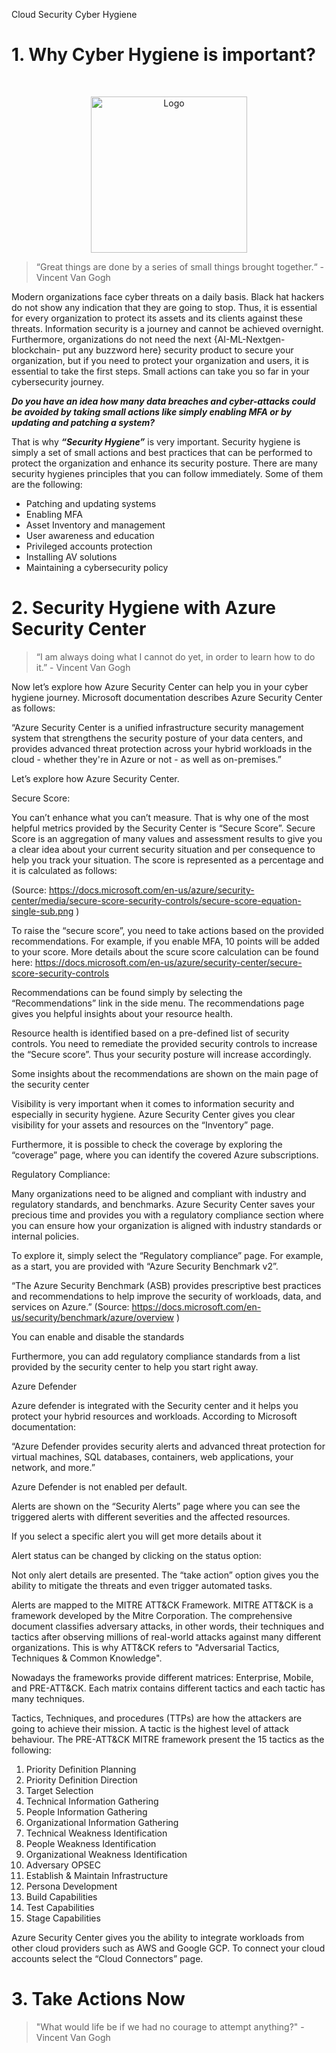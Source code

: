 Cloud Security Cyber Hygiene

# 1. Why Cyber Hygiene is important?  

<!-- PROJECT LOGO -->
<br />
<p align="center">
    <a href="#">
    <img src="https://i.redd.it/2evjah8jbw8z.png" alt="Logo" width="250" height="250">
   </a>
</p>


> “Great things are done by a series of small things brought together.“ - Vincent Van Gogh 

Modern organizations face cyber threats on a daily basis. Black hat hackers do not show any indication that they are going to stop. Thus, it is essential for every organization to protect its assets and its clients against these threats. Information security is a journey and cannot be achieved overnight. Furthermore, organizations do not need the next {AI-ML-Nextgen-blockchain- put any buzzword here} security product to secure your organization, but if you need to protect your organization and users, it is essential to take the first steps. Small actions can take you so far in your cybersecurity journey.

***Do you have an idea how many data breaches and cyber-attacks could be avoided by taking small actions like simply enabling MFA or by updating and patching a system?***

That is why ***“Security Hygiene”*** is very important. Security hygiene is simply a set of small actions and best practices that can be performed to protect the organization and enhance its security posture. There are many security hygienes principles that you can follow immediately. Some of them are the following:

* Patching and updating systems
* Enabling MFA
* Asset Inventory and management
* User awareness and education 
* Privileged accounts protection 
* Installing AV solutions
* Maintaining a cybersecurity policy 



# 2. Security Hygiene with Azure Security Center

> “I am always doing what I cannot do yet, in order to learn how to do it.” - Vincent Van Gogh


Now let’s explore how Azure Security Center can help you in your cyber hygiene journey. Microsoft documentation describes Azure Security Center as follows: 

“Azure Security Center is a unified infrastructure security management system that strengthens the security posture of your data centers, and provides advanced threat protection across your hybrid workloads in the cloud - whether they're in Azure or not - as well as on-premises.” 



Let’s explore how Azure Security Center. 



Secure Score:

You can’t enhance what you can’t measure. That is why one of the most helpful metrics provided by the Security Center is “Secure Score”. Secure Score is an aggregation of many values and assessment results to give you a clear idea about your current security situation and per consequence to help you track your situation. The score is represented as a percentage and it is calculated as follows:


(Source: https://docs.microsoft.com/en-us/azure/security-center/media/secure-score-security-controls/secure-score-equation-single-sub.png )



To raise the “secure score”, you need to take actions based on the provided recommendations. For example, if you enable MFA, 10 points will be added to your score. More details about the scure score calculation can be found here: https://docs.microsoft.com/en-us/azure/security-center/secure-score-security-controls 

Recommendations can be found simply by selecting the “Recommendations” link in the side menu. The recommendations page gives you helpful insights about your resource health. 




Resource health is identified based on a pre-defined list of security controls. You need to remediate the provided security controls to increase the “Secure score”. Thus your security posture will increase accordingly. 



Some insights about the recommendations are shown on the main page of the security center 



Visibility is very important when it comes to information security and especially in security hygiene. Azure Security Center gives you clear visibility for your assets and resources on the “Inventory” page. 



Furthermore, it is possible to check the coverage by exploring the “coverage” page, where you can identify the covered Azure subscriptions. 



Regulatory Compliance: 

Many organizations need to be aligned and compliant with industry and regulatory standards, and benchmarks. Azure Security Center saves your precious time and provides you with a regulatory compliance section where you can ensure how your organization is aligned with industry standards or internal policies.



To explore it, simply select the “Regulatory compliance” page. For example, as a start, you are provided with “Azure Security Benchmark v2”. 

“The Azure Security Benchmark (ASB) provides prescriptive best practices and recommendations to help improve the security of workloads, data, and services on Azure.” (Source: https://docs.microsoft.com/en-us/security/benchmark/azure/overview )



You can enable and disable the standards


Furthermore, you can add regulatory compliance standards from a list provided by the security center to help you start right away. 



Azure Defender

Azure defender is integrated with the Security center and it helps you protect your hybrid resources and workloads. According to Microsoft documentation: 

“Azure Defender provides security alerts and advanced threat protection for virtual machines, SQL databases, containers, web applications, your network, and more.” 



Azure Defender is not enabled per default. 




Alerts are shown on the “Security Alerts” page where you can see the triggered alerts with different severities and the affected resources. 


If you select a specific alert you will get more details about it



Alert status can be changed by clicking on the status option: 


Not only alert details are presented. The “take action” option gives you the ability to mitigate the threats and even trigger automated tasks.


Alerts are mapped to the MITRE ATT&CK Framework. MITRE ATT&CK is a framework developed by the Mitre Corporation. The comprehensive document classifies adversary attacks, in other words, their techniques and tactics after observing millions of real-world attacks against many different organizations. This is why ATT&CK refers to "Adversarial Tactics, Techniques & Common Knowledge".



Nowadays the frameworks provide different matrices: Enterprise, Mobile, and PRE-ATT&CK. Each matrix contains different tactics and each tactic has many techniques.

Tactics, Techniques, and procedures (TTPs) are how the attackers are going to achieve their mission. A tactic is the highest level of attack behaviour. 
The PRE-ATT&CK MITRE framework present the 15 tactics as the following:

1. Priority Definition Planning
2. Priority Definition Direction
3. Target Selection
4. Technical Information Gathering
5. People Information Gathering
6. Organizational Information Gathering
7. Technical Weakness Identification
8. People Weakness Identification
9. Organizational Weakness Identification
10. Adversary OPSEC
11. Establish & Maintain Infrastructure
12. Persona Development
13. Build Capabilities
14. Test Capabilities
15. Stage Capabilities








Azure Security Center gives you the ability to integrate workloads from other cloud providers such as AWS and Google GCP. To connect your cloud accounts select the “Cloud Connectors” page. 



# 3. Take Actions Now


> "What would life be if we had no courage to attempt anything?" - Vincent Van Gogh

















